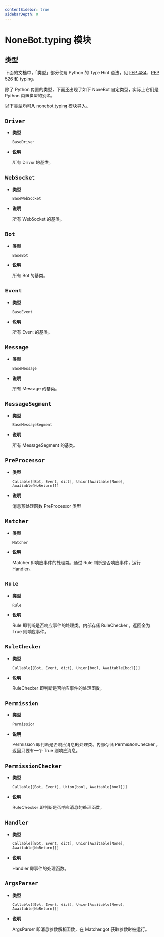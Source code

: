 ```yaml
---
contentSidebar: true
sidebarDepth: 0
---
```


# NoneBot.typing 模块

## 类型

下面的文档中，「类型」部分使用 Python 的 Type Hint 语法，见 [PEP 484](https://www.python.org/dev/peps/pep-0484/)、[PEP 526](https://www.python.org/dev/peps/pep-0526/) 和 [typing](https://docs.python.org/3/library/typing.html)。

除了 Python 内置的类型，下面还出现了如下 NoneBot 自定类型，实际上它们是 Python 内置类型的别名。

以下类型均可从 nonebot.typing 模块导入。


## `Driver`


* **类型**

    `BaseDriver`



* **说明**

    所有 Driver 的基类。




## `WebSocket`


* **类型**

    `BaseWebSocket`



* **说明**

    所有 WebSocket 的基类。




## `Bot`


* **类型**

    `BaseBot`



* **说明**

    所有 Bot 的基类。




## `Event`


* **类型**

    `BaseEvent`



* **说明**

    所有 Event 的基类。




## `Message`


* **类型**

    `BaseMessage`



* **说明**

    所有 Message 的基类。




## `MessageSegment`


* **类型**

    `BaseMessageSegment`



* **说明**

    所有 MessageSegment 的基类。




## `PreProcessor`


* **类型**

    `Callable[[Bot, Event, dict], Union[Awaitable[None], Awaitable[NoReturn]]]`



* **说明**

    消息预处理函数 PreProcessor 类型




## `Matcher`


* **类型**

    `Matcher`



* **说明**

    Matcher 即响应事件的处理类。通过 Rule 判断是否响应事件，运行 Handler。




## `Rule`


* **类型**

    `Rule`



* **说明**

    Rule 即判断是否响应事件的处理类。内部存储 RuleChecker ，返回全为 True 则响应事件。




## `RuleChecker`


* **类型**

    `Callable[[Bot, Event, dict], Union[bool, Awaitable[bool]]]`



* **说明**

    RuleChecker 即判断是否响应事件的处理函数。




## `Permission`


* **类型**

    `Permission`



* **说明**

    Permission 即判断是否响应消息的处理类。内部存储 PermissionChecker ，返回只要有一个 True 则响应消息。




## `PermissionChecker`


* **类型**

    `Callable[[Bot, Event], Union[bool, Awaitable[bool]]]`



* **说明**

    RuleChecker 即判断是否响应消息的处理函数。




## `Handler`


* **类型**

    `Callable[[Bot, Event, dict], Union[Awaitable[None], Awaitable[NoReturn]]]`



* **说明**

    Handler 即事件的处理函数。




## `ArgsParser`


* **类型**

    `Callable[[Bot, Event, dict], Union[Awaitable[None], Awaitable[NoReturn]]]`



* **说明**

    ArgsParser 即消息参数解析函数，在 Matcher.got 获取参数时被运行。
